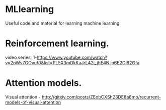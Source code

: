 # MLlearning
Useful code and material for learning machine learning. 


Reinforcement learning. 
=====
video series. 
1-https://www.youtube.com/watch?v=2pWv7GOvuf0&list=PL5X3mDkKaJrL42i_jhE4N-p6E2Ol62Ofa


Attention models. 
=====
Visual attention  - http://gitxiv.com/posts/ZEobCXSh23DE8a8mo/recurrent-models-of-visual-attention  
